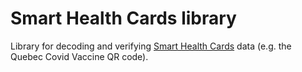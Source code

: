# Smart Health Cards library

Library for decoding and verifying [Smart Health Cards](https://smarthealth.cards) data (e.g. the Quebec Covid Vaccine QR code).
